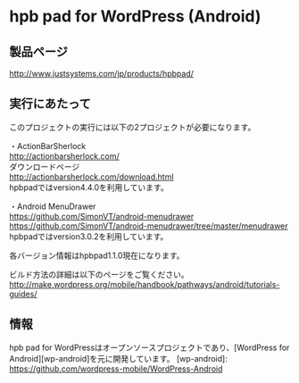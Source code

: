 # hpb pad for WordPress (Android) #

## 製品ページ ##

<http://www.justsystems.com/jp/products/hpbpad/>


## 実行にあたって ##

このプロジェクトの実行には以下の2プロジェクトが必要になります。

・ActionBarSherlock  
<http://actionbarsherlock.com/>  
ダウンロードページ  
<http://actionbarsherlock.com/download.html>  
hpbpadではversion4.4.0を利用しています。

・Android MenuDrawer  
<https://github.com/SimonVT/android-menudrawer>  
<https://github.com/SimonVT/android-menudrawer/tree/master/menudrawer>  
hpbpadではversion3.0.2を利用しています。

各バージョン情報はhpbpad1.1.0現在になります。

ビルド方法の詳細は以下のページをご覧ください。
<http://make.wordpress.org/mobile/handbook/pathways/android/tutorials-guides/>


## 情報 ##

hpb pad for WordPressはオープンソースプロジェクトであり、[WordPress for Android][wp-android]を元に開発しています。
[wp-android]: https://github.com/wordpress-mobile/WordPress-Android
